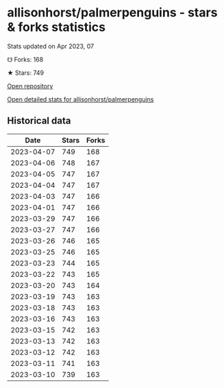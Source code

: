 # allisonhorst/palmerpenguins - stars & forks statistics

Stats updated on Apr 2023, 07

☋ Forks: 168

★ Stars: 749

[Open repository](https://github.com/allisonhorst/palmerpenguins)

[Open detailed stats for allisonhorst/palmerpenguins](https://reviewgithub.com/rep/allisonhorst/palmerpenguins)

## Historical data
| Date | Stars | Forks |
|------|-------|-------|
| 2023-04-07 | 749 | 168 | 
| 2023-04-06 | 748 | 167 | 
| 2023-04-05 | 747 | 167 | 
| 2023-04-04 | 747 | 167 | 
| 2023-04-03 | 747 | 166 | 
| 2023-04-01 | 747 | 166 | 
| 2023-03-29 | 747 | 166 | 
| 2023-03-27 | 747 | 166 | 
| 2023-03-26 | 746 | 165 | 
| 2023-03-25 | 746 | 165 | 
| 2023-03-23 | 744 | 165 | 
| 2023-03-22 | 743 | 165 | 
| 2023-03-20 | 743 | 164 | 
| 2023-03-19 | 743 | 163 | 
| 2023-03-18 | 743 | 163 | 
| 2023-03-16 | 743 | 163 | 
| 2023-03-15 | 742 | 163 | 
| 2023-03-13 | 742 | 163 | 
| 2023-03-12 | 742 | 163 | 
| 2023-03-11 | 741 | 163 | 
| 2023-03-10 | 739 | 163 | 

